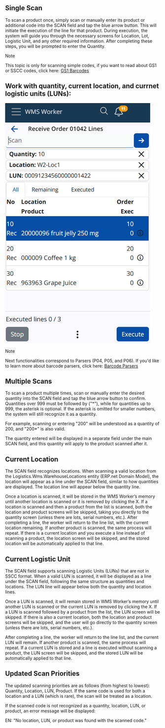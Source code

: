 ## Single Scan

To scan a product once, simply scan or manually enter its product or additional code into the SCAN field and tap the blue arrow button. This will initiate the execution of the line for that product. During execution, the system will guide you through the necessary screens for Location, Lot, Logistic Unit, and any other required information. After completing these steps, you will be prompted to enter the Quantity.

> [!Note]
> This topic is only for scanning simple codes, if you want to read about GS1 or SSCC codes, click here: [GS1 Barcodes](../gs1-barcodes.md)

## Work with quantity, current location, and currnet logistic units (LUNs):

![Scan field current values](pictures/Scan-field-current-values.png)

> [!Note]
> Next functionalities correspond to Parsers (P04, P05, and P06). If you'd like to learn more about barcode parsers, click here: [Barcode Parsers](../how-it-works/barcode-parsers/index.md)

## Multiple Scans
To scan a product multiple times, scan or manually enter the desired quantity into the SCAN field and tap the blue arrow button to confirm. Quantities over 999 must be followed by ("*"), while for quantities up to 999, the asterisk is optional. If the asterisk is omitted for smaller numbers, the system will still recognize it as a quantity.

For example, scanning or entering "200" will be understood as a quantity of 200, and "200*" is also valid.

The quantity entered will be displayed in a separate field under the main SCAN field, and this quantity will apply to the product scanned after it.

## Current Location

The SCAN field recognizes locations. When scanning a valid location from the Logistics.Wms.WarehouseLocations entity (ERP.net Domain Model), the location will appear as a line under the SCAN field, similar to how quantities are displayed. The location line will appear below the quantity line.

Once a location is scanned, it will be stored in the WMS Worker’s memory until another location is scanned or it is removed by clicking the X. If a location is scanned and then a product from the list is scanned, both the location and product screens will be skipped, taking you directly to the quantity screen (unless there are lots, serial numbers, etc.). After completing a line, the worker will return to the line list, with the current location remaining. If another product is scanned, the same process will repeat. If there is a current location and you execute a line instead of scanning a product, the location screen will be skipped, and the stored location will be automatically applied to that line.

## Current Logistic Unit

The SCAN field supports scanning Logistic Units (LUNs) that are not in SSCC format. When a valid LUN is scanned, it will be displayed as a line under the SCAN field, following the same structure as quantities and locations. The LUN line will appear below both the quantity and location lines.

Once a LUN is scanned, it will remain stored in WMS Worker’s memory until another LUN is scanned or the current LUN is removed by clicking the X. If a LUN is scanned followed by a product from the list, the LUN screen will be skipped. If there is also a current location, both the location and product screens will be skipped, and the user will go directly to the quantity screen (unless there are lots, serial numbers, etc.).

After completing a line, the worker will return to the line list, and the current LUN will remain. If another product is scanned, the same process will repeat. If a current LUN is stored and a line is executed without scanning a product, the LUN screen will be skipped, and the stored LUN will be automatically applied to that line.

## Updated Scan Priorities
The updated scanning priorities are as follows (from highest to lowest): Quantity, Location, LUN, Product. If the same code is used for both a location and a LUN (which is rare), the scan will be treated as a location.

If the scanned code is not recognized as a quantity, location, LUN, or product, an error message will be displayed:

EN: "No location, LUN, or product was found with the scanned code."
